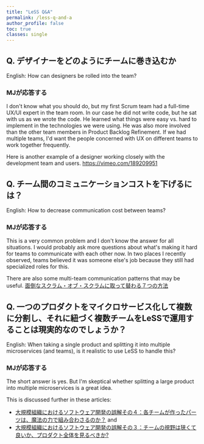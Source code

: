 ```yaml
---
title: "LeSS Q&A"
permalink: /less-q-and-a
author_profile: false
toc: true
classes: single
---
```

## Q. デザイナーをどのようにチームに巻き込むか

English: How can designers be rolled into the team?

### MJが応答する
I don't know what you should do, but my first Scrum team had a full-time UX/UI expert in the team room.  In our case he did not write code, but he sat with us as we wrote the code.  He learned what things were easy vs. hard to implement in the technologies we were using.  He was also more involved than the other team members in Product Backlog Refinement.  If we had multiple teams, I'd want the people concerned with UX on different teams to work together frequently.

Here is another example of a designer working closely with the development team and users.  <https://vimeo.com/189209951>

## Q. チーム間のコミュニケーションコストを下げるには？

English: How to decrease communication cost between teams?

### MJが応答する
This is a very common problem and I don't know the answer for all situations.  I would probably ask more questions about what's making it hard for teams to communicate with each other now.  In two places I recently observed, teams believed it was someone else's job because they still had specialized roles for this.

There are also some multi-team communication patterns that may be useful. [面倒なスクラム・オブ・スクラムに取って替わる７つの方法](/seven-alternatives-to-scrum-of-scrums-jp/)

## Q. 一つのプロダクトをマイクロサービス化して複数に分割し、それに紐づく複数チームをLeSSで運用することは現実的なのでしょうか？

English: When taking a single product and splitting it into multiple microservices (and teams), is it realistic to use LeSS to handle this?

### MJが応答する
The short answer is yes.  But I'm skeptical whether splitting a large product into multiple microservices is a great idea.  

This is discussed further in these articles:
 * [大規模組織におけるソフトウェア開発の誤解その４：各チームが作ったパーツは、魔法の力で組み合わさるのか？](/misconception-4-will-parts-made-by-different-teams-fit-together-by-magic-jp/) and 
 * [大規模組織におけるソフトウェア開発の誤解その３：チームの視野は狭くて良いか、プロダクト全体を見るべきか?](/misconception-3-should-our-team-see-a-narrow-view-or-a-whole-product-view-jp/)

